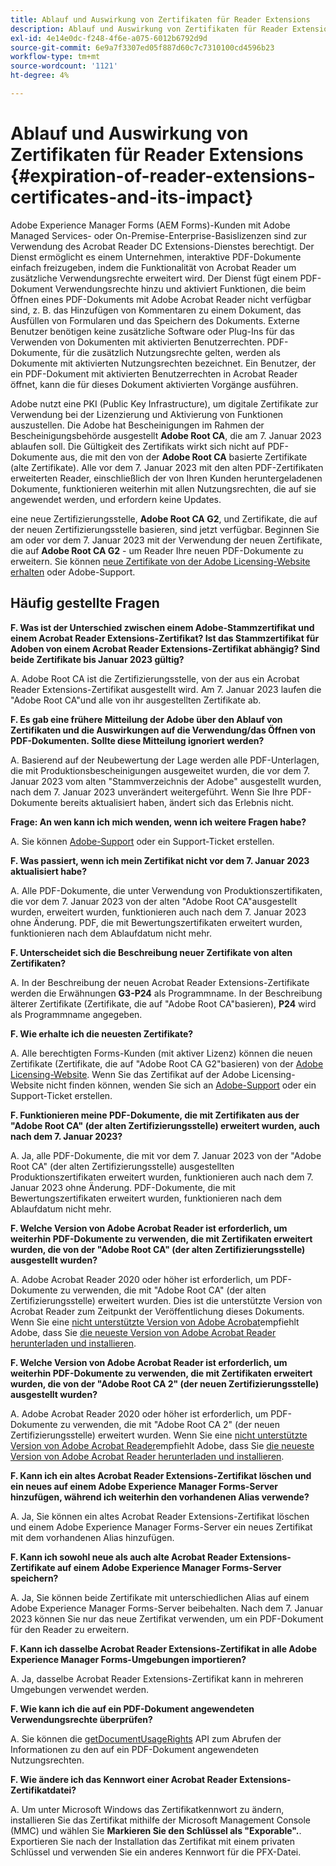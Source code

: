 ```yaml
---
title: Ablauf und Auswirkung von Zertifikaten für Reader Extensions
description: Ablauf und Auswirkung von Zertifikaten für Reader Extensions
exl-id: 4e14e0dc-f248-4f6e-a075-6012b6792d9d
source-git-commit: 6e9a7f3307ed05f887d60c7c7310100cd4596b23
workflow-type: tm+mt
source-wordcount: '1121'
ht-degree: 4%

---
```



# Ablauf und Auswirkung von Zertifikaten für Reader Extensions {#expiration-of-reader-extensions-certificates-and-its-impact}

Adobe Experience Manager Forms (AEM Forms)-Kunden mit Adobe Managed Services- oder On-Premise-Enterprise-Basislizenzen sind zur Verwendung des Acrobat Reader DC Extensions-Dienstes berechtigt. Der Dienst ermöglicht es einem Unternehmen, interaktive PDF-Dokumente einfach freizugeben, indem die Funktionalität von Acrobat Reader um zusätzliche Verwendungsrechte erweitert wird. Der Dienst fügt einem PDF-Dokument Verwendungsrechte hinzu und aktiviert Funktionen, die beim Öffnen eines PDF-Dokuments mit Adobe Acrobat Reader nicht verfügbar sind, z. B. das Hinzufügen von Kommentaren zu einem Dokument, das Ausfüllen von Formularen und das Speichern des Dokuments. Externe Benutzer benötigen keine zusätzliche Software oder Plug-Ins für das Verwenden von Dokumenten mit aktivierten Benutzerrechten. PDF-Dokumente, für die zusätzlich Nutzungsrechte gelten, werden als Dokumente mit aktivierten Nutzungsrechten bezeichnet. Ein Benutzer, der ein PDF-Dokument mit aktivierten Benutzerrechten in Acrobat Reader öffnet, kann die für dieses Dokument aktivierten Vorgänge ausführen.

Adobe nutzt eine PKI (Public Key Infrastructure), um digitale Zertifikate zur Verwendung bei der Lizenzierung und Aktivierung von Funktionen auszustellen. Die Adobe hat Bescheinigungen im Rahmen der Bescheinigungsbehörde ausgestellt **Adobe Root CA**, die am 7. Januar 2023 ablaufen soll. Die Gültigkeit des Zertifikats wirkt sich nicht auf PDF-Dokumente aus, die mit den von der **Adobe Root CA** basierte Zertifikate (alte Zertifikate). Alle vor dem 7. Januar 2023 mit den alten PDF-Zertifikaten erweiterten Reader, einschließlich der von Ihren Kunden heruntergeladenen Dokumente, funktionieren weiterhin mit allen Nutzungsrechten, die auf sie angewendet werden, und erfordern keine Updates.

eine neue Zertifizierungsstelle, **Adobe Root CA G2**, und Zertifikate, die auf der neuen Zertifizierungsstelle basieren, sind jetzt verfügbar. Beginnen Sie am oder vor dem 7. Januar 2023 mit der Verwendung der neuen Zertifikate, die auf **Adobe Root CA G2** - um Reader Ihre neuen PDF-Dokumente zu erweitern.  Sie können [neue Zertifikate von der Adobe Licensing-Website erhalten](https://licensing.adobe.com/) oder Adobe-Support.

## Häufig gestellte Fragen

**F. Was ist der Unterschied zwischen einem Adobe-Stammzertifikat und einem Acrobat Reader Extensions-Zertifikat? Ist das Stammzertifikat für Adoben von einem Acrobat Reader Extensions-Zertifikat abhängig? Sind beide Zertifikate bis Januar 2023 gültig?**

A. Adobe Root CA ist die Zertifizierungsstelle, von der aus ein Acrobat Reader Extensions-Zertifikat ausgestellt wird. Am 7. Januar 2023 laufen die &quot;Adobe Root CA&quot;und alle von ihr ausgestellten Zertifikate ab.

**F. Es gab eine frühere Mitteilung der Adobe über den Ablauf von Zertifikaten und die Auswirkungen auf die Verwendung/das Öffnen von PDF-Dokumenten. Sollte diese Mitteilung ignoriert werden?**

A. Basierend auf der Neubewertung der Lage werden alle PDF-Unterlagen, die mit Produktionsbescheinigungen ausgeweitet wurden, die vor dem 7. Januar 2023 vom alten &quot;Stammverzeichnis der Adobe&quot; ausgestellt wurden, nach dem 7. Januar 2023 unverändert weitergeführt. Wenn Sie Ihre PDF-Dokumente bereits aktualisiert haben, ändert sich das Erlebnis nicht.

**Frage: An wen kann ich mich wenden, wenn ich weitere Fragen habe?**

A. Sie können [Adobe-Support](https://experienceleague.adobe.com/?support-solution=Experience+Manager&amp;support-tab=home&amp;lang=de#support) oder ein Support-Ticket erstellen.

**F. Was passiert, wenn ich mein Zertifikat nicht vor dem 7. Januar 2023 aktualisiert habe?**

A. Alle PDF-Dokumente, die unter Verwendung von Produktionszertifikaten, die vor dem 7. Januar 2023 von der alten &quot;Adobe Root CA&quot;ausgestellt wurden, erweitert wurden, funktionieren auch nach dem 7. Januar 2023 ohne Änderung. PDF, die mit Bewertungszertifikaten erweitert wurden, funktionieren nach dem Ablaufdatum nicht mehr.

**F. Unterscheidet sich die Beschreibung neuer Zertifikate von alten Zertifikaten?**

A. In der Beschreibung der neuen Acrobat Reader Extensions-Zertifikate werden die Erwähnungen **G3-P24** als Programmname. In der Beschreibung älterer Zertifikate (Zertifikate, die auf &quot;Adobe Root CA&quot;basieren), **P24** wird als Programmname angegeben.

**F. Wie erhalte ich die neuesten Zertifikate?**

A. Alle berechtigten Forms-Kunden (mit aktiver Lizenz) können die neuen Zertifikate (Zertifikate, die auf &quot;Adobe Root CA G2&quot;basieren) von der [Adobe Licensing-Website](https://licensing.adobe.com/). Wenn Sie das Zertifikat auf der Adobe Licensing-Website nicht finden können, wenden Sie sich an [Adobe-Support](https://experienceleague.adobe.com/?support-solution=Experience+Manager&amp;lang=en#support) oder ein Support-Ticket erstellen.

**F. Funktionieren meine PDF-Dokumente, die mit Zertifikaten aus der &quot;Adobe Root CA&quot; (der alten Zertifizierungsstelle) erweitert wurden, auch nach dem 7. Januar 2023?**

A. Ja, alle PDF-Dokumente, die mit vor dem 7. Januar 2023 von der &quot;Adobe Root CA&quot; (der alten Zertifizierungsstelle) ausgestellten Produktionszertifikaten erweitert wurden, funktionieren auch nach dem 7. Januar 2023 ohne Änderung. PDF-Dokumente, die mit Bewertungszertifikaten erweitert wurden, funktionieren nach dem Ablaufdatum nicht mehr.

**F. Welche Version von Adobe Acrobat Reader ist erforderlich, um weiterhin PDF-Dokumente zu verwenden, die mit Zertifikaten erweitert wurden, die von der &quot;Adobe Root CA&quot; (der alten Zertifizierungsstelle) ausgestellt wurden?**

A. Adobe Acrobat Reader 2020 oder höher ist erforderlich, um PDF-Dokumente zu verwenden, die mit &quot;Adobe Root CA&quot; (der alten Zertifizierungsstelle) erweitert wurden. Dies ist die unterstützte Version von Acrobat Reader zum Zeitpunkt der Veröffentlichung dieses Dokuments. Wenn Sie eine [nicht unterstützte Version von Adobe Acrobat](https://helpx.adobe.com/de/support/programs/eol-matrix.html)empfiehlt Adobe, dass Sie [die neueste Version von Adobe Acrobat Reader herunterladen und installieren](https://get.adobe.com/de/reader/).

**F. Welche Version von Adobe Acrobat Reader ist erforderlich, um weiterhin PDF-Dokumente zu verwenden, die mit Zertifikaten erweitert wurden, die von der &quot;Adobe Root CA 2&quot; (der neuen Zertifizierungsstelle) ausgestellt wurden?**

A. Adobe Acrobat Reader 2020 oder höher ist erforderlich, um PDF-Dokumente zu verwenden, die mit &quot;Adobe Root CA 2&quot; (der neuen Zertifizierungsstelle) erweitert wurden. Wenn Sie eine [nicht unterstützte Version von Adobe Acrobat Reader](https://helpx.adobe.com/de/support/programs/eol-matrix.html)empfiehlt Adobe, dass Sie [die neueste Version von Adobe Acrobat Reader herunterladen und installieren](https://get.adobe.com/de/reader/).

**F. Kann ich ein altes Acrobat Reader Extensions-Zertifikat löschen und ein neues auf einem Adobe Experience Manager Forms-Server hinzufügen, während ich weiterhin den vorhandenen Alias verwende?**

A. Ja, Sie können ein altes Acrobat Reader Extensions-Zertifikat löschen und einem Adobe Experience Manager Forms-Server ein neues Zertifikat mit dem vorhandenen Alias hinzufügen.

**F. Kann ich sowohl neue als auch alte Acrobat Reader Extensions-Zertifikate auf einem Adobe Experience Manager Forms-Server speichern?**

A. Ja, Sie können beide Zertifikate mit unterschiedlichen Alias auf einem Adobe Experience Manager Forms-Server beibehalten. Nach dem 7. Januar 2023 können Sie nur das neue Zertifikat verwenden, um ein PDF-Dokument für den Reader zu erweitern.

**F. Kann ich dasselbe Acrobat Reader Extensions-Zertifikat in alle Adobe Experience Manager Forms-Umgebungen importieren?**

A. Ja, dasselbe Acrobat Reader Extensions-Zertifikat kann in mehreren Umgebungen verwendet werden.

**F. Wie kann ich die auf ein PDF-Dokument angewendeten Verwendungsrechte überprüfen?**

A. Sie können die [getDocumentUsageRights](https://experienceleague.adobe.com/docs/experience-manager-65/forms/developer-reference/programming-aem-forms-jee/java-api-quick-start-code-examples/acrobat-reader-dc-extensions-service.html?lang=en#quick-start-soap-mode-retrieving-credential-information-using-the-java-api) API zum Abrufen der Informationen zu den auf ein PDF-Dokument angewendeten Nutzungsrechten.

**F. Wie ändere ich das Kennwort einer Acrobat Reader Extensions-Zertifikatdatei?**

A. Um unter Microsoft Windows das Zertifikatkennwort zu ändern, installieren Sie das Zertifikat mithilfe der Microsoft Management Console (MMC) und wählen Sie **Markieren Sie den Schlüssel als &quot;Exporable&quot;.**. Exportieren Sie nach der Installation das Zertifikat mit einem privaten Schlüssel und verwenden Sie ein anderes Kennwort für die PFX-Datei.


<!-- 
## Applying the certificates {#obtaning-and-applying-the-certificates} 

You can choose one of the following paths to apply latest certificates:

* [Updating certificates for an AEM Forms on JEE environment](#Updating-and-Applying-certificates-for-an-AEM-Forms-on-JEE-environment) 
* [Updating certificates for an AEM Forms on OSGi environment](#Updating-and-applying-certificates-for-an-AEM-Forms-on-OSGi-environment)

>[!NOTE]
>
>The document uses the term certificates and credentials interchangeably.

### Pre-requisites {#Pre-requisites}

Updating the certificates requires using actions available on AEM Forms administrator console and Reader Extension APIs provided by AEM Forms. The document is intended for users and administrators with knowledge of using Adobe Experience Manger Forms APIs. Before you start, ensure that: 

* the user has administrator rights on underlying AEM Forms environment. 
* the user has setup the [development environment](https://experienceleague.adobe.com/docs/experience-manager-65/developing/devtools/howto-projects-eclipse.html) and has access to it.
* [obtain the certificates](#obtain-the-certificates).


### Obtain the certificates {#obtain-the-certificates}

The Rights credential is delivered as a digital certificate that contains the public key, the private key, and the password used to access the credential.

If your organization purchases a production version of Reader Extensions, the production Rights credential is delivered by Adobe Licensing Website (LWS). A production Rights credential is unique to your organization and can enable the specific usage rights that you require.

If you obtained Reader Extensions through a partner or software provider who integrated Reader Extensions into their software, the Rights credential is provided to you by that partner who, in turn, receives this credential from Adobe.

>[!NOTE]
>
>The Rights credential cannot be used for typical document signing or assertion of identity. For these applications, you can use a self-sign certificate or acquire an identity certificate from a Certificate Authority (CA).

The following types of Rights credentials are available:

**Customer Evaluation**: A credential with a short validity period that is provided to customers who want to evaluate Reader Extensions. Usage rights applied to documents using this credential expire when the credential expires. This type of credential is valid only for two to three months.

**Production**: A credential with a long validity period that is provided to customers who purchased the full product. Production credentials are unique to each customer but can be installed on multiple systems.

If you have already used certificates to reader extend PDF files, download a production certificate from [Adobe Licensing Website (LWS)](https://licensing.adobe.com/).

### Applying certificates for an AEM Forms on JEE environment {#Updating-and-Applying-certificates-for-an-AEM-Forms-on-JEE-environment} 

Applying new certificates on AEM Forms on JEE stack requires importing new credentials and applying usage rights. You can use admin console to import credentials and AEM Forms Reader Extension APIs to apply usage rights. 

#### Import and configure credentials 

You can use the Trust Store Management pages to import a new credential. The Trust Store may contain more than one Reader Extensions credential. You must designate one of those credentials as the default Reader Extensions credential. The default credential is used when a Workbench user is unable to determine which credential to use during process creation. These rules apply to default credentials:

* If you import a Reader Extensions credential and the Trust Store contains no other Reader Extensions credentials, it is set as the default.
* If you import a Reader Extensions credential with the Default option selected, the default type is removed from an existing default credential. The imported credential becomes the default.
* You cannot delete a default Reader Extensions credential. To delete the default credential, first set another credential as the default. An exception to this rule is that if there is only one credential, you can delete it even though it is the default.
* You cannot update a default Reader Extensions credential.

To import the credentials: 

1. In administration console, click Settings > Trust Store Management > Local Credentials.
1. Click Import and, under Trust Store Type, select Acrobat Reader DC extensions Credential.
1. (Optional) To indicate that this credential is the default credential to use with Acrobat Reader DC extensions, select Default.
1. In the Alias box, type an identifier for the credential. This identifier is used as the display name for the credential in Acrobat Reader DC extensions. This alias is also used to access the credential programmatically using the AEM forms SDK.
1. Click Choose File to locate the credential, type the password of the credential, and then click OK.

If the error message "Failed to import credential due to either incorrect file format, or incorrect password" appears, verify that the password is valid.

You can also import and delete credentials programmatically. (See [Programming with AEM forms](../../developing/credentials.md).)

<!-- ### Remove usage rights from existing rights-enabled PDF documents

Remove usage rights from existing rights-enabled PDF documents before applying usage rights with latest credentials. AEM Forms on JEE provides APIs to remove usage rights. For detailed instructions, see [Removing Usage Rights from PDF Documents](../../developing/assigning-usage-rights.md#removing-usage-rights-from-pdf-documents).

To remove usage rights for AEM Forms on JEE processes developed in Workbench, see [Workbench Help](https://helpx.adobe.com/content/dam/help/en/experience-manager/6-5/forms/pdf/WorkbenchHelp.pdf). 

#### Apply the usage rights to PDF documents 

After importing new credentials, you can apply usage rights to PDF documents using the Acrobat Reader DC extensions Java Client API and web service.  For details, see [Applying Usage Rights to PDF Documents](../../developing/assigning-usage-rights.md#applying-usage-rights-to-pdf-documents). 


### Applying certificates for an AEM Forms on OSGi environment {#Updating-and-applying-certificates-for-an-AEM-Forms-on-OSGi-environment}

Applying new certificates on AEM Forms on OSGi stack requires importing new credentials and applying usage rights. You can use admin console to import credentials and AEM Forms Reader Extension APIs to apply usage rights. 

#### Import credentials {#Import-credentials}

In an AEM Forms on OSGi environment, a Reader Extension credential is associated with fd-service user. Before adding credentials for fd-user key store, perform the following steps to create a key store: 

1. Log in to your AEM Author instance as an Administrator.
1. Go to **[!UICONTROL Tools]**> **[!UICONTROL Security]**>**[!UICONTROL Users]**.
1. Scroll down the list of users until you find fd-service user account.
1. Click **[!UICONTROL fd-service]** user.
1. Click keystore tab.
1. Click **[!UICONTROL Create KeyStore]**.
1. Set the KeyStore Access Password and save your settings to create the KeyStore password.

After creating the key-store, add credentials to fd-service user. The following video explains the steps: 

>[!VIDEO](https://images-tv.adobe.com/mpcv3/5577/8db8e554-f04b-4fae-8108-b9b5e0eb03ad_1627925794.854x480at800_h264.mp4)

The following command list the details of the pfx file. Before running the command, navigate to the directory that contains the .pfx file.

`keytool -v -list -storetype pkcs12 -keystore [name of your .pfx file]`

For example keytool -v -list -storetype pkcs12 -keystore 1005566.pfx where 1005566.pfx is the name of my pfx file

<!-- ### Remove usage rights from existing rights-enabled PDF documents

Remove usage rights from existing rights-enabled PDF documents before applying usage rights with latest credentials. You can remove the usage rights for a document by invoking the removeUsageRights API from within the docAssuranceServiceAPI. For detailed information, see [Remove Usage Rights](/help/forms/using/aem-document-services-programmatically.md#removing-usage-rights) document.

#### Apply the usage rights to PDF documents 

To apply usage rights in an AEM Forms on OSGi environment, Create custom OSGi service to usage rights to the documents. You can also create a servlet with a POST method to return the reader extended PDF to the user. For detailed instructions, see [Applying Reader Extensions](https://experienceleague.adobe.com/docs/experience-manager-learn/forms/document-services/apply-reader-extension-rights-to-pdf.html).  -->
